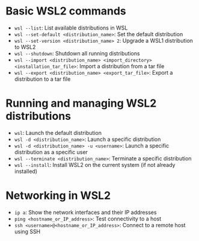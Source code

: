 # Basic WSL2 commands

-   `wsl --list`: List available distributions in WSL
-   `wsl --set-default <distribution_name>`: Set the default distribution
-   `wsl --set-version <distribution_name> 2`: Upgrade a WSL1 distribution to WSL2
-   `wsl --shutdown`: Shutdown all running distributions
-   `wsl --import <distribution_name> <import_directory> <installation_tar_file>`: Import a distribution from a tar file
-   `wsl --export <distribution_name> <export_tar_file>`: Export a distribution to a tar file

# Running and managing WSL2 distributions

-   `wsl`: Launch the default distribution
-   `wsl -d <distribution_name>`: Launch a specific distribution
-   `wsl -d <distribution_name> -u <username>`: Launch a specific distribution as a specific user
-   `wsl --terminate <distribution_name>`: Terminate a specific distribution
-   `wsl --install`: Install WSL2 on the current system (if not already installed)

# Networking in WSL2

-   `ip a`: Show the network interfaces and their IP addresses
-   `ping <hostname_or_IP_address>`: Test connectivity to a host
-   `ssh <username>@<hostname_or_IP_address>`: Connect to a remote host using SSH